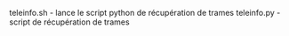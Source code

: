 teleinfo.sh - lance le script python de récupération de trames
teleinfo.py - script de récupération de trames